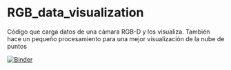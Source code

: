 # RGB_data_visualization
Código que carga datos de una cámara RGB-D y los visualiza. También hace un pequeño procesamiento para una mejor visualización de la nube de puntos

[![Binder](https://mybinder.org/badge_logo.svg)](https://mybinder.org/v2/gh/blquintana/RGB_data_visualization.git/main)

